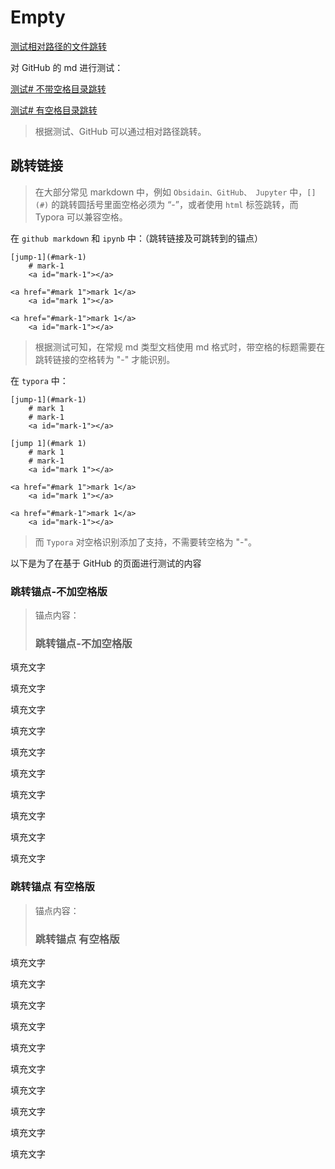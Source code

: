# Empty

[测试相对路径的文件跳转](./测试/test.md) 

对 GitHub 的 md 进行测试：

[测试# 不带空格目录跳转](#跳转锚点-不加空格版) 

[测试# 有空格目录跳转](#跳转锚点-有空格版) 



> 根据测试、GitHub 可以通过相对路径跳转。

## 跳转链接



> 在大部分常见 markdown 中，例如 `Obsidain、GitHub、 Jupyter` 中，`[](#)` 的跳转圆括号里面空格必须为 “-”，或者使用 `html` 标签跳转，而 Typora 可以兼容空格。



在 `github markdown` 和 `ipynb` 中：（跳转链接及可跳转到的锚点）

```
[jump-1](#mark-1)
	# mark-1
	<a id="mark-1"></a>
	
<a href="#mark 1">mark 1</a>
	<a id="mark 1"></a>
	
<a href="#mark-1">mark 1</a>
	<a id="mark-1"></a>
```

> 根据测试可知，在常规 md 类型文档使用 md 格式时，带空格的标题需要在跳转链接的空格转为 "-" 才能识别。

在 `typora` 中：

```
[jump-1](#mark-1)
	# mark 1
	# mark-1
	<a id="mark-1"></a>
	
[jump 1](#mark 1)
	# mark 1
    # mark-1
    <a id="mark 1"></a>
    
<a href="#mark 1">mark 1</a>
	<a id="mark 1"></a>
	
<a href="#mark-1">mark 1</a>
	<a id="mark-1"></a>
```

> 而 `Typora` 对空格识别添加了支持，不需要转空格为 "-"。



以下是为了在基于 GitHub 的页面进行测试的内容



### 跳转锚点-不加空格版

>锚点内容：
>
>### 跳转锚点-不加空格版



填充文字

填充文字

填充文字

填充文字

填充文字

填充文字

填充文字

填充文字

填充文字

填充文字



### 跳转锚点 有空格版

> 锚点内容：
>
> ### 跳转锚点 有空格版





填充文字

填充文字

填充文字

填充文字

填充文字

填充文字

填充文字

填充文字

填充文字

填充文字

